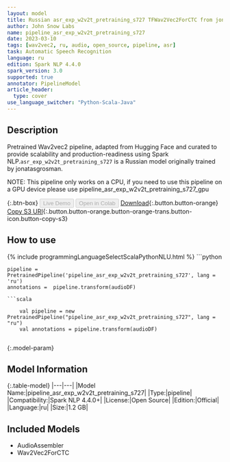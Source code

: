 ```yaml
---
layout: model
title: Russian asr_exp_w2v2t_pretraining_s727 TFWav2Vec2ForCTC from jonatasgrosman
author: John Snow Labs
name: pipeline_asr_exp_w2v2t_pretraining_s727
date: 2023-03-10
tags: [wav2vec2, ru, audio, open_source, pipeline, asr]
task: Automatic Speech Recognition
language: ru
edition: Spark NLP 4.4.0
spark_version: 3.0
supported: true
annotator: PipelineModel
article_header:
  type: cover
use_language_switcher: "Python-Scala-Java"
---
```


## Description

Pretrained Wav2vec2  pipeline, adapted from Hugging Face and curated to provide scalability and production-readiness using Spark NLP.`asr_exp_w2v2t_pretraining_s727` is a Russian model originally trained by jonatasgrosman.

NOTE: This pipeline only works on a CPU, if you need to use this pipeline on a GPU device please use pipeline_asr_exp_w2v2t_pretraining_s727_gpu

{:.btn-box}
<button class="button button-orange" disabled>Live Demo</button>
<button class="button button-orange" disabled>Open in Colab</button>
[Download](https://s3.amazonaws.com/auxdata.johnsnowlabs.com/public/models/pipeline_asr_exp_w2v2t_pretraining_s727_ru_4.4.0_3.0_1678476324002.zip){:.button.button-orange}
[Copy S3 URI](s3://auxdata.johnsnowlabs.com/public/models/pipeline_asr_exp_w2v2t_pretraining_s727_ru_4.4.0_3.0_1678476324002.zip){:.button.button-orange.button-orange-trans.button-icon.button-copy-s3}

## How to use



<div class="tabs-box" markdown="1">
{% include programmingLanguageSelectScalaPythonNLU.html %}
```python

    pipeline = PretrainedPipeline('pipeline_asr_exp_w2v2t_pretraining_s727', lang = 'ru')
    annotations =  pipeline.transform(audioDF)
    
```
```scala

    val pipeline = new PretrainedPipeline("pipeline_asr_exp_w2v2t_pretraining_s727", lang = "ru")
    val annotations = pipeline.transform(audioDF)
    
```
</div>

{:.model-param}
## Model Information

{:.table-model}
|---|---|
|Model Name:|pipeline_asr_exp_w2v2t_pretraining_s727|
|Type:|pipeline|
|Compatibility:|Spark NLP 4.4.0+|
|License:|Open Source|
|Edition:|Official|
|Language:|ru|
|Size:|1.2 GB|

## Included Models

- AudioAssembler
- Wav2Vec2ForCTC